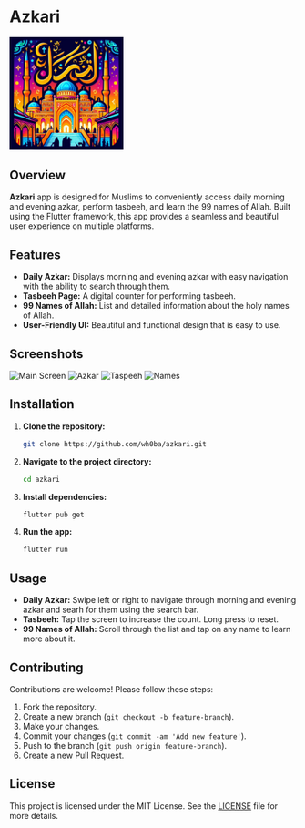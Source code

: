 # Azkari
<img src="./assets/icon/icon.jpg" alt="Icon" width="200"/>


## Overview

**Azkari** app is designed for Muslims to conveniently access daily morning and evening azkar, perform tasbeeh, and learn the 99 names of Allah. Built using the Flutter framework, this app provides a seamless and beautiful user experience on multiple platforms.

## Features

- **Daily Azkar:** Displays morning and evening azkar with easy navigation with the ability to search through them.
- **Tasbeeh Page:** A digital counter for performing tasbeeh.
- **99 Names of Allah:** List and detailed information about the holy names of Allah.
- **User-Friendly UI:** Beautiful and functional design that is easy to use.

## Screenshots

<img src="./sh/main1.png" alt="Main Screen" width="200"/>
<img src="./sh/azkar1.png" alt="Azkar" width="200"/>
<img src="./sh/tas1.png" alt="Taspeeh" width="200"/>
<img src="./sh/names1.png" alt="Names" width="200"/>


## Installation

1. **Clone the repository:**
   ```bash
   git clone https://github.com/wh0ba/azkari.git
   ```
2. **Navigate to the project directory:**
   ```bash
   cd azkari
   ```
3. **Install dependencies:**
   ```bash
   flutter pub get
   ```
4. **Run the app:**
   ```bash
   flutter run
   ```

## Usage

- **Daily Azkar:** Swipe left or right to navigate through morning and evening azkar and searh for them using the search bar.
- **Tasbeeh:** Tap the screen to increase the count. Long press to reset.
- **99 Names of Allah:** Scroll through the list and tap on any name to learn more about it.

## Contributing

Contributions are welcome! Please follow these steps:

1. Fork the repository.
2. Create a new branch (`git checkout -b feature-branch`).
3. Make your changes.
4. Commit your changes (`git commit -am 'Add new feature'`).
5. Push to the branch (`git push origin feature-branch`).
6. Create a new Pull Request.

## License

This project is licensed under the MIT License. See the [LICENSE](LICENSE) file for more details.
